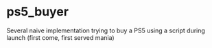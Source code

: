 # ps5_buyer
Several naive implementation trying to buy a PS5 using a script during launch (first come, first served mania)
